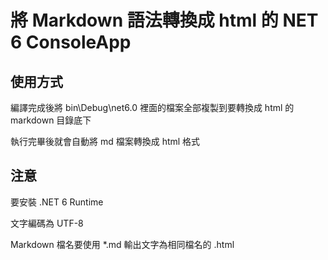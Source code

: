 # 將 Markdown 語法轉換成 html 的 NET 6 ConsoleApp

## 使用方式

編譯完成後將 bin\Debug\net6.0 裡面的檔案全部複製到要轉換成 html 的 markdown 目錄底下

執行完畢後就會自動將 md 檔案轉換成 html 格式

## 注意

要安裝 .NET 6 Runtime

文字編碼為 UTF-8

Markdown 檔名要使用 *.md 輸出文字為相同檔名的 .html